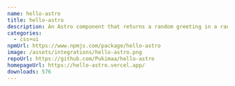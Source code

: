 ```yaml
---
name: hello-astro
title: hello-astro
description: An Astro component that returns a random greeting in a random language
categories:
  - css+ui
npmUrl: https://www.npmjs.com/package/hello-astro
image: /assets/integrations/hello-astro.png
repoUrl: https://github.com/Pukimaa/hello-astro
homepageUrl: https://hello-astro.vercel.app/
downloads: 576
---
```

